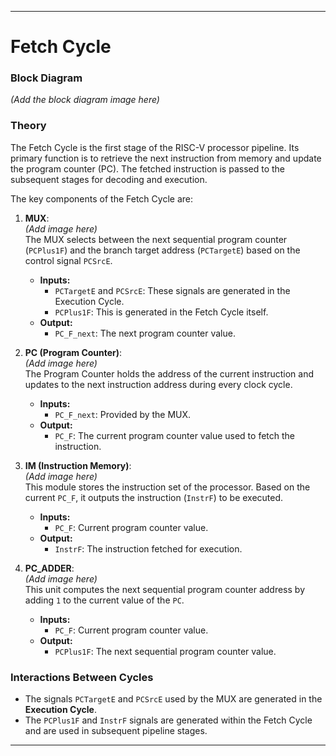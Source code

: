 
---

# Fetch Cycle  

### Block Diagram  
*(Add the block diagram image here)*  

### Theory  
The Fetch Cycle is the first stage of the RISC-V processor pipeline. Its primary function is to retrieve the next instruction from memory and update the program counter (PC). The fetched instruction is passed to the subsequent stages for decoding and execution.  

The key components of the Fetch Cycle are:  

1. **MUX**:  
   *(Add image here)*  
   The MUX selects between the next sequential program counter (`PCPlus1F`) and the branch target address (`PCTargetE`) based on the control signal `PCSrcE`.  
   - **Inputs:**  
     - `PCTargetE` and `PCSrcE`: These signals are generated in the Execution Cycle.  
     - `PCPlus1F`: This is generated in the Fetch Cycle itself.  
   - **Output:**  
     - `PC_F_next`: The next program counter value.  

2. **PC (Program Counter)**:  
   *(Add image here)*  
   The Program Counter holds the address of the current instruction and updates to the next instruction address during every clock cycle.  
   - **Inputs:**  
     - `PC_F_next`: Provided by the MUX.  
   - **Output:**  
     - `PC_F`: The current program counter value used to fetch the instruction.  

3. **IM (Instruction Memory)**:  
   *(Add image here)*  
   This module stores the instruction set of the processor. Based on the current `PC_F`, it outputs the instruction (`InstrF`) to be executed.  
   - **Inputs:**  
     - `PC_F`: Current program counter value.  
   - **Output:**  
     - `InstrF`: The instruction fetched for execution.  

4. **PC_ADDER**:  
   *(Add image here)*  
   This unit computes the next sequential program counter address by adding `1` to the current value of the `PC`.  
   - **Inputs:**  
     - `PC_F`: Current program counter value.  
   - **Output:**  
     - `PCPlus1F`: The next sequential program counter value.  

### Interactions Between Cycles  
- The signals `PCTargetE` and `PCSrcE` used by the MUX are generated in the **Execution Cycle**.  
- The `PCPlus1F` and `InstrF` signals are generated within the Fetch Cycle and are used in subsequent pipeline stages.  

---

